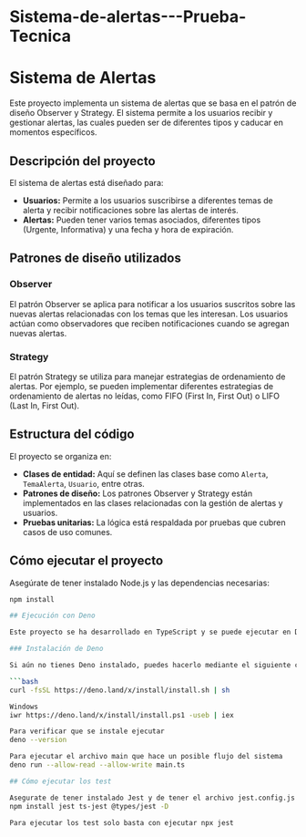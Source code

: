 # Sistema-de-alertas---Prueba-Tecnica
# Sistema de Alertas

Este proyecto implementa un sistema de alertas que se basa en el patrón de diseño Observer y Strategy. El sistema permite a los usuarios recibir y gestionar alertas, las cuales pueden ser de diferentes tipos y caducar en momentos específicos.

## Descripción del proyecto

El sistema de alertas está diseñado para:

- **Usuarios:** Permite a los usuarios suscribirse a diferentes temas de alerta y recibir notificaciones sobre las alertas de interés.
- **Alertas:** Pueden tener varios temas asociados, diferentes tipos (Urgente, Informativa) y una fecha y hora de expiración.

## Patrones de diseño utilizados

### Observer

El patrón Observer se aplica para notificar a los usuarios suscritos sobre las nuevas alertas relacionadas con los temas que les interesan. Los usuarios actúan como observadores que reciben notificaciones cuando se agregan nuevas alertas.

### Strategy

El patrón Strategy se utiliza para manejar estrategias de ordenamiento de alertas. Por ejemplo, se pueden implementar diferentes estrategias de ordenamiento de alertas no leídas, como FIFO (First In, First Out) o LIFO (Last In, First Out).

## Estructura del código

El proyecto se organiza en:

- **Clases de entidad:** Aquí se definen las clases base como `Alerta`, `TemaAlerta`, `Usuario`, entre otras.
- **Patrones de diseño:** Los patrones Observer y Strategy están implementados en las clases relacionadas con la gestión de alertas y usuarios.
- **Pruebas unitarias:** La lógica está respaldada por pruebas que cubren casos de uso comunes.

## Cómo ejecutar el proyecto

Asegúrate de tener instalado Node.js y las dependencias necesarias:

```bash
npm install

## Ejecución con Deno

Este proyecto se ha desarrollado en TypeScript y se puede ejecutar en Deno, un entorno de ejecución de JavaScript y TypeScript sin la necesidad de un gestor de paquetes.

### Instalación de Deno

Si aún no tienes Deno instalado, puedes hacerlo mediante el siguiente comando en tu terminal:

```bash
curl -fsSL https://deno.land/x/install/install.sh | sh

Windows
iwr https://deno.land/x/install/install.ps1 -useb | iex

Para verificar que se instale ejecutar
deno --version

Para ejecutar el archivo main que hace un posible flujo del sistema
deno run --allow-read --allow-write main.ts

## Cómo ejecutar los test

Asegurate de tener instalado Jest y de tener el archivo jest.config.js bien configuardo
npm install jest ts-jest @types/jest -D

Para ejecutar los test solo basta con ejecutar npx jest


